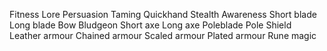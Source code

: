Fitness 
Lore
Persuasion
Taming
Quickhand
Stealth
Awareness
Short blade
Long blade
Bow
Bludgeon
Short axe
Long axe
Poleblade
Pole
Shield
Leather armour
Chained armour
Scaled armour
Plated armour
Rune magic